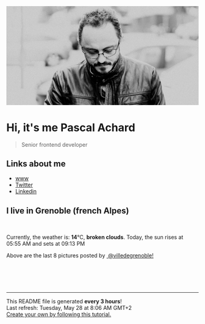 ![Pascal Achard](./images/photo-pascal-achard.jpg)
# Hi, it's me Pascal Achard
> Senior frontend developer

## Links about me
- [www](https://www.pascal-achard.com)
- [Twitter](https://twitter.com/botmaster)
- [Linkedin](http://www.linkedin.com/in/pascal-achard)


## I live in Grenoble (french Alpes)
<img src="https://openweathermap.org/img/wn/04d@2x.png" alt="">

Currently, the weather is: **14**°C, **broken clouds**.
Today, the sun rises at 05:55 AM and sets at 09:13 PM

Above are the last 8 pictures posted by <a href="https://www.instagram.com/villedegrenoble/" target="_blank"><img alt="" src="https://upload.wikimedia.org/wikipedia/commons/thumb/e/e7/Instagram_logo_2016.svg/1024px-Instagram_logo_2016.svg.png" width="20"/> @villedegrenoble!</a>

<p style="display: flex; flex-wrap: wrap; gap: 20px;">
        <img src="https://cdn1.picuki.com/hosted-by-instagram/q/0exhNuNYnjBGZDHIdN5WmL9I2PwkAQ9OKftSQ7e71yJjMBhsLH6QvJA0mpCj4yRwKg5lHDeVeSBk4IgpV1hVAlQVPkHaTL2ITTpR6qiRU+6n1Vpl9JZkkLswL3AZZHSn9cYoUGbCBCxWFOkXULjh7uZE+OXvajQbojKaKrBDkDdttdCwFahlza4ls%7C%7CfBv0Xm1IwleTRE4X8gI1spr5Pcoz8cDqa9YIByq6A5QLUPjslL5er63Rq2ElIpenojRmDL%7C%7CLTPnNEMjSC1UmE5znL1b7MoBEsv1l6VoREWoYcAv93kMYlghN8XgPHUHHElfk1KhlJtk5bgwG6YLm+hghMC%7C%7CEHq4L6dZdABpLTSB%7C%7CyIeOH5nWzuZqnOQ6gcWmhZBtX0fE%7C%7CfKN%7C%7CjF8VsgbJwLMkI2FvoplDoIpKi%7C%7CUA3OztJvCeCCM8oQa7IkPk=.jpeg" alt="" width="200"/>
        <img src="https://cdn1.picuki.com/hosted-by-instagram/q/0exhNuNYnjBGZDHIdN5WmL9I2PwkAQ9OKfhSQ7e71yJjMBhsLH6QvJA0mpCl6yRxIwVgFDeSYztj4oguUVtZDj19O0zaSbyLSD9d662cUufN1zRj8ZFnlr8zL3UZZ3Ko9sEuVgmYdSgIGaYDG7uo+qhT5aGuO1lQpTb9d7JGmC4E5ZObS6olhMF4pJ2Jg3Tt%7C%7C9k4Ki5e82wzJURmpNTfvGhYEaW+NMB166d1RbMCxMkA%7C%7C6nRlSaHEmw+Jj8uR3agtIj+kOYA2BTiWxdr1XChVagKHhsVr0O8nx9kgd0dzoCmOdBM9s9psvDAbUcmfk0tpBdszcPwwmXEb1+q3kBaxl%7C%7CYx6rsX+QL9bv6COSzcfrx4jvLd5%7C%7CUMaNjaX1cL92TAHuZc9H4VYValYkYUa0I2FbooFaCVYnW1glEPBNPtCWvHLV3UPq88rf96F7VpWqe8wwEptmRWusE0lB1xpzU%7C%7CjJSWDrJAJUZbWH3+3FxQZh%7C%7Cf733jZfQNrBAG0ZTaA==.jpeg" alt="" width="200"/>
        <img src="https://cdn1.picuki.com/hosted-by-instagram/q/0exhNuNYnjBGZDHIdN5WmL9I2PwkAQ9OKftSQ7e71yJjMBhsLH6QvJA0mpCj4yRwKg5lHDeVeSBk4IgsVF1ZCFsVO0zWSb2BSzpc66SdUe2qvDJu9JZnkb80K3AfZ3et9cMsXWOpNWwSDv5PHL%7C%7Clo7gX5v%7C%7CsbCgEpjuSKrVCkGZTjse3TO9%7C%7C2pYf5%7C%7CHSv1izv9QpcmkazXgpdAd4+pvlpDk1VOCtO8BnsaBwVLYBxMEM7vm8yWjqX2skeiB4FTObtMXPmvpFui3rSzY57zz2F%7C%7C19EEIdvlqztEsLhZ8+p6T7IdRe8M9vuo7BS04gB1pEplJrlJngtgz8OWP5yGFz4kHyhLCycKNx68C2KvvABYvW7RjhdJvtTKtPf1wNGaXXXFjRNfCJFv5PoIB5SOBK7mS79T6wUITakTpZFR9DsnKECc8mFajLnYny1jHvjD6xsw4%7C%7CzZS5KOYIng==.jpeg" alt="" width="200"/>
        <img src="https://cdn1.picuki.com/hosted-by-instagram/q/0exhNuNYnjBGZDHIdN5WmL9I2PwkAQ9OKftSQ7e71yJjMBhsLH6QvJA0mpCj4yRwKg5lHDeVeSBk4IgpV1lXAloVPU3cQbeISzlT6KubVu6k1Fpn9JVjnL02K3AYZnSs%7C%7CsYtXWbEBCxWFOkXULjh7uZE+OXvajQbojKaKrBDkDdttdCwFahlza4ls%7C%7CfBv0Xm1IwleTRE4X8gI1spr5Pcoz8cDqa9YIByq6A5QLUPjslL5er63Rq2ElIpenojRmHO%7C%7CLTPnNEMjSC1bBZv6GW%7C%7CX5wfYmUv1l6VoREW54c7sbDkMYlghN8XgPHUHHElfk1KhlJtk5bgwG6YLm+hghMC%7C%7CEHq4eCFV%7C%7C0RioLJE6erW9Ht2zDXd57ZIbpADHxcLqXge2CRecKPFJ1IwMYCT+8I2FvoplDoIpGihTc3OztJvCeCCM8oQa7IkPk=.jpeg" alt="" width="200"/>
        <img src="https://cdn1.picuki.com/hosted-by-instagram/q/0exhNuNYnjBGZDHIdN5WmL9I2PwkAQ9OKfhSQ7e71yJjMBhsLH6QvJA0mpCl6yRxIwVgFDeSYztk540iWF1VAz19O0zaSbSMRD9d66yaUevN0Dxh85FilrgxJXEdZX6q%7C%7C8MuVAmYdSgIGaYDG7uo+qhT5aGuO1lQpzb9d7JGmC4E5ZPiZ6x29Zk0v6uJk1%7C%7Ck7JYwKXNM+243dhtl85PcpDtEWvbzNsA6q6RjAIgCifgG6vuzynXuV1IkeFFxHzPCtr3Jmr4PlyHhfDoJrGqJUa4cCEAniWL9shI8760BudShZJpM+N8ZkObUT2RaCCE+4R1pr5e8lCvIV2usxh5%7C%7C2U2A7JeUa9ESn8TfAcLMeMHYmQ%7C%7CkZeDwE%7C%7C4feT9cJLKEHlzfIqL7Uo5WntYfTMdv7nq+pS2EcZGh5CdUJjJC1DuROZYiWvir0pm8yi%7C%7CApzulkA0snOboLIJr3QxstMqItFAtLF2eUe0bfQvY2m8xG9odKbyby8qC.jpeg" alt="" width="200"/>
        <img src="https://cdn1.picuki.com/hosted-by-instagram/q/0exhNuNYnjBGZDHIdN5WmL9I2PwkAQ9OKftSQ7e71yJjMBhsLH6QvJA0mpCj4yRwKg5lHDeVeSBk4I4oUVlVAlQVNEbfSLeOTjhR6KuZUeehvDZn8JFklrwzL3QYYn+v8cIlXQmYdSgIGaYDG7uo%7C%7CesJ%7C%7CPnucjcFrjOMNbRKmDdttdCwFahlza4lsfe4kx2xu5xncG114WNxahlw5OLUqQUCSKn5PN1gpKZlR7pCjM4A%7C%7Cb281nf2F2MrNWh8FDSR9IXEi6g8iyDXdzQspjD3EO8EIU8hjl246kNgsbV%7C%7C24anMK5c6Kkzn7bQaUAXW0c54RFqncmcuBKcazC+%7C%7CWJz4kGVwbCzL6lr89P%7C%7CLa7NBeTI9QXjQ+DwAo92WC81M93%7C%7CeHePJcCAAOpyx9J1Ech58lq0oF+EUrbX9gFmEmRrxTuOUcQmFqvF4IuBtEjegQKdqQNmyM7oLucK.jpeg" alt="" width="200"/>
        <img src="https://cdn1.picuki.com/hosted-by-instagram/q/0exhNuNYnjBGZDHIdN5WmL9I2PwkAQ9OKfhSQ7e71yJjMBhsLH6QvJA0mpCl6yRxIwVgFDeSYztj4o8qV1lTDT19O0zbQLWATjtW5qicUezN1z1m8ZJpk7czKXQdYXar9ccpUwmYdSgIGaYDG7uo+qhT5aGuO1lQpzb9d7JGmC4E5ZPiZ6x29Zk0v6uJk1%7C%7Ck7JYwKXNM+243dhtl85PcpDtEWvbzNsA6q6RjAIgCifgG6vuzynXhV1IkeFFxHzPChdvynvYCsRnlUgwJrGqJUa4cYl0hh1D9shI8760BudShZJpM+N8ZkObUT2RaCCE+4R1pr5e8lCvIV2usxh5%7C%7C2U2A74e6I9ASi8DeL9bMe%7C%7C%7C%7CY1Az0S6bwA%7C%7C4feT9cJLKEHlzfIqL7Uo5WntYfTMdv7n2K6DeoZqr8yyUpJjYYpzueBKdFdtLL57f89H762i6Dkww0ov63b4Nr%7C%7CghstMqItFAtLF3nJJFtfQvY2m8xG9odKbyby8qC.jpeg" alt="" width="200"/>
        <img src="https://cdn1.picuki.com/hosted-by-instagram/q/0exhNuNYnjBGZDHIdN5WmL9I2PwkAQ9OKfhSQ7e71yJjMBhsLH6QvJA0mpCl6yRxIwVgFDeSYztj4YIpVFlYDD19O0zbQbeIRDhS76SeUu%7C%7CN1D1l%7C%7CZ9gnLYwJHYfZHSq%7C%7CsApOzjYMTIfQeoEH%7C%7Cbx7a8Koru5A2MEo1zRMrBC0GAG4YWbVqFKwoV966yUlEri+YU8ajtD931zdgR57NvUq3QMXvf0PIB6oLUxebkPtcQE%7C%7C7K%7C%7Cy3X+LmMpRGF2FG2Os5HTr7lR0TPmYwRv8E+xQIFiDBk1zBO+sxtsk6Mf2YbyI6xM+N8Z96PUTjtQEjktrhNRk5W+nybyY2Wwgm5I7jP+9prjX9olvrv6IqKzT+q84hXDd5%7C%7CJUehoGCkrTq6bUFzed7jjQcdRy9sfI9l383u4yB7lRYDuywRVFm14rBqkXqd5d8Kn0Lyl0EPCjzScuQQcuZ2jVrRv+n8b%7C%7CcDQv1AuWF6UIJsJBDrV5kMrFoMYc+2dysg=.jpeg" alt="" width="200"/>
</p>

------------
<p>This README file is generated <b>every 3 hours</b>!
    <br />Last refresh: Tuesday, May 28 at 8:06 AM GMT+2
    <br /><a href="https://medium.com/@th.guibert/how-to-create-a-self-updating-readme-md-for-your-github-profile-f8b05744ca91">Create your own by following this tutorial.</a>
</p>
<p><a href="https://github.com/botmaster/botmaster/actions/workflows/main.yaml"><img alt="" src="https://github.com/botmaster/botmaster/actions/workflows/main.yaml/badge.svg" /></a></p>

